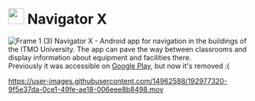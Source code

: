 # <img width="32" src="https://user-images.githubusercontent.com/14962588/192145150-fdee096a-3f59-4c79-9048-62e260e0372b.png"> Navigator X
![Frame 1 (3)](https://user-images.githubusercontent.com/14962588/192123976-bd9518b3-cb1f-47fc-bb22-6fc619aaeabf.png)
Navigator X - Android app for navigation in the buildings of the ITMO University. The app can pave the way between classrooms and display information about equipment and facilities there.  
Previously it was accessible on [Google Play](https://play.google.com/store/apps/details?id=ru.itmo.navigatorx), but now it's removed :(

https://user-images.githubusercontent.com/14962588/192977320-9f5e37da-0ce1-49fe-ae18-006eee8b8498.mov
